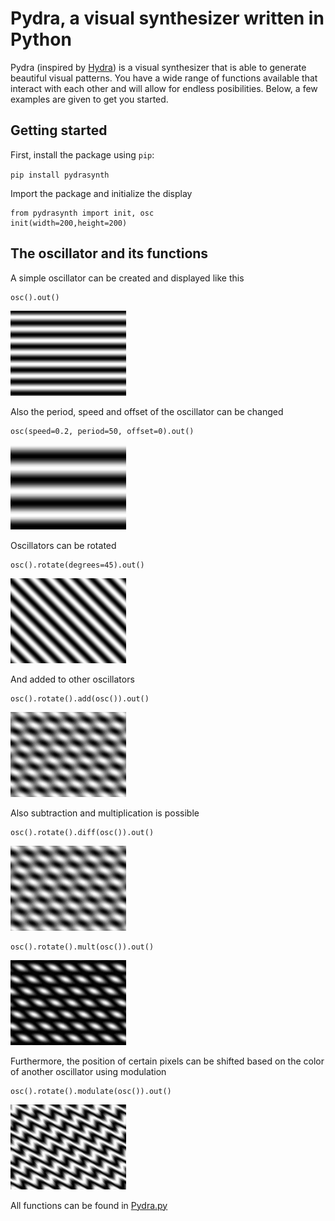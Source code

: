 # Pydra, a visual synthesizer written in Python

Pydra (inspired by [Hydra](https://github.com/ojack/hydra)) is a visual synthesizer that is able to generate beautiful visual patterns. You have a wide range of functions available that interact with each other and will allow for endless posibilities. Below, a few examples are given to get you started. 

## Getting started

First, install the package using `pip`:

`pip install pydrasynth`

Import the package and initialize the display

```
from pydrasynth import init, osc
init(width=200,height=200)
```

## The oscillator and its functions

A simple oscillator can be created and displayed like this

```
osc().out()
```

![](https://raw.githubusercontent.com/daanklijn/pydra/master/gifs/osc1.gif)

Also the period, speed and offset of the oscillator can be changed

```
osc(speed=0.2, period=50, offset=0).out()
```

![](https://raw.githubusercontent.com/daanklijn/pydra/master/gifs/osc3.gif)

Oscillators can be rotated


```
osc().rotate(degrees=45).out()
```

![](https://raw.githubusercontent.com/daanklijn/pydra/master/gifs/osc2.gif)


And added to other oscillators


```
osc().rotate().add(osc()).out()
```

![](https://raw.githubusercontent.com/daanklijn/pydra/master/gifs/osc4.gif)

Also subtraction and multiplication is possible

```
osc().rotate().diff(osc()).out()
```

![](https://raw.githubusercontent.com/daanklijn/pydra/master/gifs/osc5.gif)


```
osc().rotate().mult(osc()).out()
```

![](https://raw.githubusercontent.com/daanklijn/pydra/master/gifs/osc6.gif)

Furthermore, the position of certain pixels can be shifted based on the color of another oscillator using modulation

```
osc().rotate().modulate(osc()).out()
```

![](https://raw.githubusercontent.com/daanklijn/pydra/master/gifs/osc7.gif)

<!--- Chaining a couple of oscillators and functions together can result in amazing stuff --->

All functions can be found in [Pydra.py](https://github.com/daanklijn/pydra/blob/master/pydrasynth/Pydra.py)
